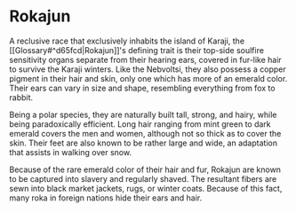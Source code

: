 # Rokajun
A reclusive race that exclusively inhabits the island of Karaji, the [[Glossary#^d65fcd|Rokajun]]'s defining trait is their top-side soulfire sensitivity organs separate from their hearing ears, covered in fur-like hair to survive the Karaji winters. Like the Nebvoltsi, they also possess a copper pigment in their hair and skin, only one which has more of an emerald color. Their ears can vary in size and shape, resembling everything from fox to rabbit.  

Being a polar species, they are naturally built tall, strong, and hairy, while being paradoxically efficient. Long hair ranging from mint green to dark emerald covers the men and women, although not so thick as to cover the skin. Their feet are also known to be rather large and wide, an adaptation that assists in walking over snow.  

Because of the rare emerald color of their hair and fur, Rokajun are known to be captured into slavery and regularly shaved. The resultant fibers are sewn into black market jackets, rugs, or winter coats. Because of this fact, many roka in foreign nations hide their ears and hair.
